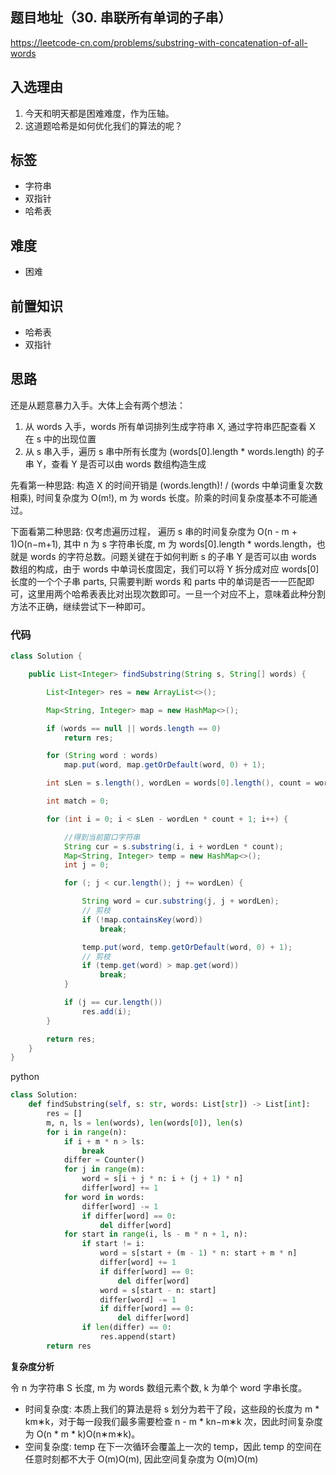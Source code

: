 ## 题目地址（30. 串联所有单词的子串）

https://leetcode-cn.com/problems/substring-with-concatenation-of-all-words

## 入选理由

1. 今天和明天都是困难难度，作为压轴。
2. 这道题哈希是如何优化我们的算法的呢？

## 标签

- 字符串
- 双指针
- 哈希表

## 难度

- 困难

## 前置知识

- 哈希表
- 双指针

## 思路

还是从题意暴力入手。大体上会有两个想法：

1. 从 words 入手，words 所有单词排列生成字符串 X, 通过字符串匹配查看 X 在 s 中的出现位置
2. 从 s 串入手，遍历 s 串中所有长度为 (words[0].length * words.length) 的子串 Y，查看 Y 是否可以由 words 数组构造生成

先看第一种思路: 构造 X 的时间开销是 (words.length)! / (words 中单词重复次数相乘), 时间复杂度为 O(m!), m 为 words 长度。阶乘的时间复杂度基本不可能通过。

下面看第二种思路: 仅考虑遍历过程， 遍历 s 串的时间复杂度为 O(n - m + 1)O(n−m+1), 其中 n 为 s 字符串长度, m 为 words[0].length * words.length，也就是 words 的字符总数。问题关键在于如何判断 s 的子串 Y 是否可以由 words 数组的构成，由于 words 中单词长度固定，我们可以将 Y 拆分成对应 words[0]长度的一个个子串 parts, 只需要判断 words 和 parts 中的单词是否一一匹配即可，这里用两个哈希表表比对出现次数即可。一旦一个对应不上，意味着此种分割方法不正确，继续尝试下一种即可。

### 代码

```java
class Solution {

    public List<Integer> findSubstring(String s, String[] words) {

        List<Integer> res = new ArrayList<>();

        Map<String, Integer> map = new HashMap<>();

        if (words == null || words.length == 0)
            return res;

        for (String word : words)
            map.put(word, map.getOrDefault(word, 0) + 1);

        int sLen = s.length(), wordLen = words[0].length(), count = words.length;

        int match = 0;

        for (int i = 0; i < sLen - wordLen * count + 1; i++) {

            //得到当前窗口字符串
            String cur = s.substring(i, i + wordLen * count);
            Map<String, Integer> temp = new HashMap<>();
            int j = 0;

            for (; j < cur.length(); j += wordLen) {

                String word = cur.substring(j, j + wordLen);
                // 剪枝
                if (!map.containsKey(word))
                    break;

                temp.put(word, temp.getOrDefault(word, 0) + 1);
                // 剪枝
                if (temp.get(word) > map.get(word))
                    break;
            }

            if (j == cur.length())
                res.add(i);
        }

        return res;
    }
}

```

python

```python
class Solution:
    def findSubstring(self, s: str, words: List[str]) -> List[int]:
        res = []
        m, n, ls = len(words), len(words[0]), len(s)
        for i in range(n):
            if i + m * n > ls:
                break
            differ = Counter()
            for j in range(m):
                word = s[i + j * n: i + (j + 1) * n]
                differ[word] += 1
            for word in words:
                differ[word] -= 1
                if differ[word] == 0:
                    del differ[word]
            for start in range(i, ls - m * n + 1, n):
                if start != i:
                    word = s[start + (m - 1) * n: start + m * n]
                    differ[word] += 1
                    if differ[word] == 0:
                        del differ[word]
                    word = s[start - n: start]
                    differ[word] -= 1
                    if differ[word] == 0:
                        del differ[word]
                if len(differ) == 0:
                    res.append(start)
        return res
```

**复杂度分析**

令 n 为字符串 S 长度, m 为 words 数组元素个数, k 为单个 word 字串长度。

- 时间复杂度: 本质上我们的算法是将 s 划分为若干了段，这些段的长度为 m * km∗k，对于每一段我们最多需要检查 n - m * kn−m∗k 次，因此时间复杂度为 O(n * m * k)O(n∗m∗k)。
- 空间复杂度: temp 在下一次循环会覆盖上一次的 temp，因此 temp 的空间在任意时刻都不大于 O(m)O(m), 因此空间复杂度为 O(m)O(m)
